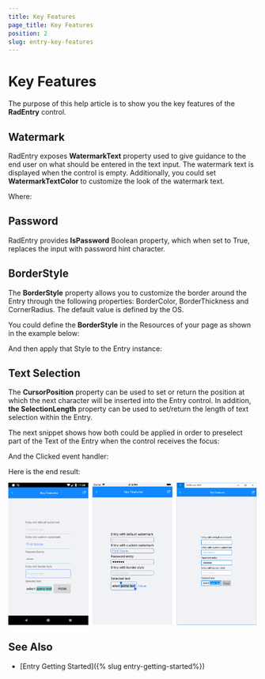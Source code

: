 ```yaml
---
title: Key Features
page_title: Key Features
position: 2
slug: entry-key-features
---
```


# Key Features

The purpose of this help article is to show you the key features of the **RadEntry** control. 

## Watermark

RadEntry exposes **WatermarkText** property used to give guidance to the end user on what should be entered in the text input. The watermark text is displayed when the control is empty.  Additionally, you could set **WatermarkTextColor** to customize the look of the watermark text. 

<snippet id='entry-features-customwatermark'/>

Where:

<snippet id='xmlns-telerikinput'/>

## Password

RadEntry provides **IsPassword** Boolean property, which when set to True, replaces the input with password hint character.

<snippet id='entry-features-password'/>

## BorderStyle

The **BorderStyle** property allows you to customize the border around the Entry through the following properties: BorderColor, BorderThickness and CornerRadius. The default value is defined by the OS.

You could define the **BorderStyle** in the Resources of your page as shown in the example below:

<snippet id='entry-features-borderstyledefinition'/>

And then apply that Style to the Entry instance:

<snippet id='entry-features-borderstyle'/>

## Text Selection

The **CursorPosition** property can be used to set or return the position at which the next character will be inserted into the Entry control. In addition, **the SelectionLength** property can be used to set/return the length of text selection within the Entry. 

The next snippet shows how both could be applied in order to preselect part of the Text of the Entry when the control receives the focus:

<snippet id='entry-features-textselection' />

And the Clicked event handler:

<snippet id='entry-features-textselection-code' />

Here is the end result:

![Entry Key Features Example](images/entry_key_features.png)

## See Also

- [Entry Getting Started]({% slug entry-getting-started%})
